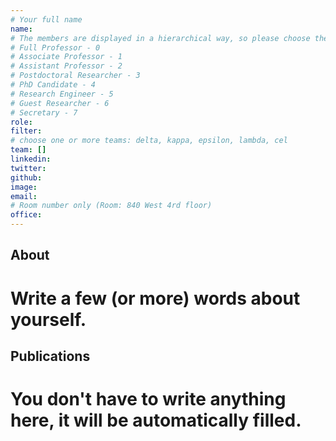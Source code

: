 ```yaml
---
# Your full name 
name: 
# The members are displayed in a hierarchical way, so please choose the role and filter from this list:
# Full Professor - 0
# Associate Professor - 1
# Assistant Professor - 2
# Postdoctoral Researcher - 3
# PhD Candidate - 4
# Research Engineer - 5 
# Guest Researcher - 6
# Secretary - 7
role:
filter:
# choose one or more teams: delta, kappa, epsilon, lambda, cel
team: []
linkedin: 
twitter: 
github: 
image: 
email: 
# Room number only (Room: 840 West 4rd floor)
office: 
---
```


## About
# Write a few (or more) words about yourself.

## Publications
# You don't have to write anything here, it will be automatically filled. 

